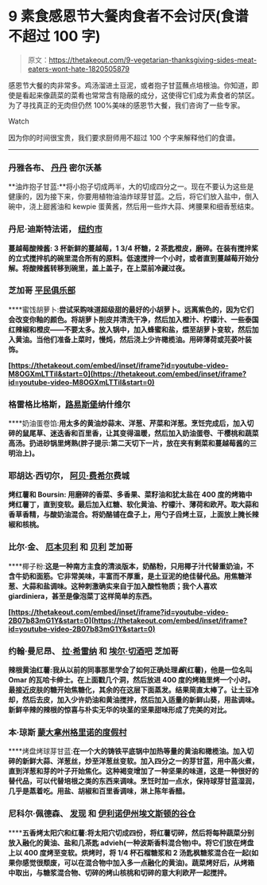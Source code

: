 # 9 素食感恩节大餐肉食者不会讨厌(食谱不超过 100 字)

> 原文：<https://thetakeout.com/9-vegetarian-thanksgiving-sides-meat-eaters-wont-hate-1820505879>

感恩节大餐的肉非常多。鸡汤溜进土豆泥，或者抱子甘蓝蘸点培根油。你知道，即使是看起来像蔬菜的菜肴也常常含有隐蔽的成分，这使得它们成为素食者的禁区。为了寻找真正的无肉但仍然 100%美味的感恩节大餐，我们咨询了一些专家。

Watch

因为你的时间很宝贵，我们要求厨师用不超过 100 个字来解释他们的食谱。

* * *

### **丹雅各布、** [**丹丹**](http://dandanmke.com/) **密尔沃基**

**油炸抱子甘蓝:**将小抱子切成两半，大的切成四分之一。现在不要认为这些是健康的，因为接下来，你要用植物油油炸球芽甘蓝。之后，将它们放入盐中，倒入碗中，浇上甜酱油和 kewpie 蛋黄酱，然后用一些炸大蒜、烤腰果和细香葱结束。

### **丹尼·迪斯特法诺，** [**纽约市**](https://www.madenicenyc.com/)

**蔓越莓酸辣酱: 3 杯新鲜的蔓越莓，1 3/4 杯糖，2 茶匙橙皮，磨碎。在装有搅拌桨的立式搅拌机的碗里混合所有的原料。低速搅拌一个小时，或者直到蔓越莓开始分解。将酸辣酱转移到碗里，盖上盖子，在上菜前冷藏过夜。**

### **芝加哥 [平民俱乐部](https://virginhotels.com/chicago/dine-and-drink/the-commons-club/)**

****蜜饯胡萝卜:**尝试采购味道超级甜的最好的小胡萝卜。远离紫色的，因为它们会改变你釉的颜色。将胡萝卜削皮并清洗干净，然后加入橙汁、柠檬汁、一些泰国红辣椒和橙皮——不要太多。放入锅中，加入蜂蜜和盐，煨至胡萝卜变软，然后加入黄油。当他们准备上菜时，慢炖，然后浇上少许橄榄油。用碎薄荷或芫荽叶装饰。**

 **[https://thetakeout.com/embed/inset/iframe?id=youtube-video-M8OGXmLTTiI&start=0](https://thetakeout.com/embed/inset/iframe?id=youtube-video-M8OGXmLTTiI&start=0)** 

### **格雷格比格斯，[路易斯堡](https://hungrylikeafort.com/)纳什维尔**

****奶油蛋卷馅:**用太多的黄油炒蒜末、洋葱、芹菜和洋葱。烹饪完成后，加入切碎的鼠尾草、迷迭香和百里香，让其变得温暖，然后加入奶油蛋卷、干樱桃和蔬菜高汤。扔进砂锅里烤熟(胖子提示:第二天切下一片，放在夹有剩菜和蔓越莓酱的三明治上)。**

### **耶胡达·西切尔， [阿贝·费希尔](http://www.abefisherphilly.com/#home)费城**

****烤红薯和 Boursin:** 用磨碎的香菜、多香果、菜籽油和犹太盐在 400 度的烤箱中烤红薯丁，直到变软。最后加入红糖、软化黄油、柠檬汁、薄荷和欧芹。取大蒜和香草香精，与酸奶油混合。将奶酪铺在盘子上，用勺子舀烤土豆，上面放上腌长辣椒和核桃。**

### ****比尔·金、** [**厄本贝利**](http://urbanbellychicago.com/) **和** [**贝利**](http://www.bellyqchicago.com/) **芝加哥****

****椰子粉:**这是一种南方主食的清淡版本，奶酪粉，只用椰子汁代替重奶油，不含牛奶和面筋。它非常美味，丰富而不厚重，是土豆泥的绝佳替代品。用焦糖洋葱、大蒜和盐调味。这种刺激确实来自于加入酸性物质；我个人喜欢 giardiniera，甚至是像泡菜丁这样简单的东西。**

 **[https://thetakeout.com/embed/inset/iframe?id=youtube-video-2B07b83mG1Y&start=0](https://thetakeout.com/embed/inset/iframe?id=youtube-video-2B07b83mG1Y&start=0)** 

### ****约翰·曼尼昂、** [**拉·希雷纳**](http://www.lasirenachicago.com/) **和** [**埃尔·切酒吧**](https://www.elchebarchicago.com/) **芝加哥****

**辣根黄油红薯:我从以前的同事那里学会了如何正确处理*酱*(红薯)，他是一位名叫 Omar 的瓦哈卡绅士。在上面戳几个洞，然后放进 400 度的烤箱里烤一个小时。最接近皮肤的糖开始焦糖化，其余的在这层下面蒸发。结果简直太棒了。让土豆冷却，然后去皮，加入少许奶油和黄油搅拌，然后加入适量的新鲜山葵，用盐调味。新鲜辛辣的辣根的惊喜与朴实无华的块茎的坚果甜味形成了完美的对比。**

### **本·琼斯 [蒙大拿州格里诺的度假村](https://www.pawsup.com/dining/executive-chef)**

****烤盘烤球芽甘蓝:**在一个大的铸铁平底锅中加热等量的黄油和橄榄油。加入切碎的新鲜大蒜、洋葱丝，炒至洋葱丝变软。加入四分之一的芽甘蓝，用中高火煮，直到洋葱和芽的叶子开始焦化。这种褐变增加了一种坚果的味道，这是一种很好的替代品，可以代替培根之类的东西来调味。烹饪时加一点水，保持球芽甘蓝湿润，几乎是蒸着吃。用盐、胡椒和百里香调味，淋上陈年香醋。**

### ****尼科尔·佩德森、** [**发现**](https://foundkitchen.com/) **和** [**伊利诺伊州埃文斯顿的谷仓**](http://www.thebarnevanston.com/)**

******五香烤太阳穴和红薯:**将太阳穴切成四份，将红薯切碎，然后将每种蔬菜分别放入融化的黄油、盐和几茶匙 advieh(一种波斯香料混合物)中。将它们放在烤盘上以 400 度烤至变软。烘烤时，将 1/4 杯石榴糖浆和 2 汤匙枫糖浆混合在一起(如果你感觉很颓废，可以在混合物中加入多一点融化的黄油)。蔬菜烤好后，从烤箱中取出，与糖浆混合物、切碎的烤山核桃和切碎的意大利欧芹一起搅拌。****